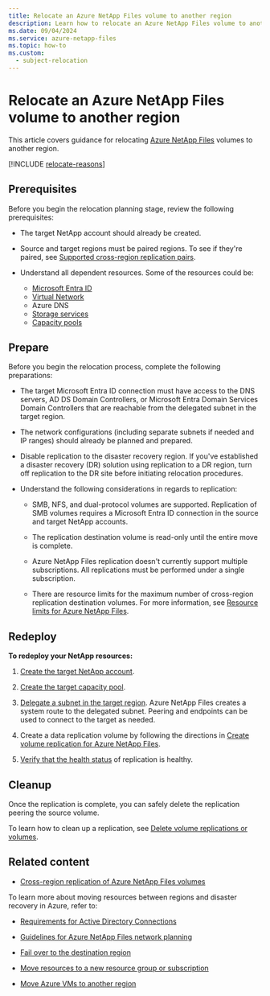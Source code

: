 ```yaml
---
title: Relocate an Azure NetApp Files volume to another region
description: Learn how to relocate an Azure NetApp Files volume to another region
ms.date: 09/04/2024
ms.service: azure-netapp-files
ms.topic: how-to
ms.custom:
  - subject-relocation
---
```


# Relocate an Azure NetApp Files volume to another region

This article covers guidance for relocating [Azure NetApp Files](../azure-netapp-files/azure-netapp-files-introduction.md) volumes to another region.

[!INCLUDE [relocate-reasons](./includes/service-relocation-reason-include.md)]

## Prerequisites

Before you begin the relocation planning stage, review the following prerequisites:

- The target NetApp account should already be created.

- Source and target regions must be paired regions. To see if they're paired, see [Supported cross-region replication pairs](../azure-netapp-files/cross-region-replication-introduction.md?#supported-region-pairs).

- Understand all dependent resources. Some of the resources could be:
    - [Microsoft Entra ID](../azure-netapp-files/understand-guidelines-active-directory-domain-service-site.md)
    - [Virtual Network](./relocation-virtual-network.md)
    - Azure DNS
    - [Storage services](./relocation-storage-account.md)
    - [Capacity pools](../azure-netapp-files/azure-netapp-files-set-up-capacity-pool.md)


## Prepare

Before you begin the relocation process, complete the following preparations:

- The target Microsoft Entra ID connection must have access to the DNS servers, AD DS Domain Controllers, or Microsoft Entra Domain Services Domain Controllers that are reachable from the delegated subnet in the target region.

- The network configurations (including separate subnets if needed and IP ranges) should already be planned and prepared.

- Disable replication to the disaster recovery region. If you've established a disaster recovery (DR) solution using replication to a DR region, turn off replication to the DR site before initiating relocation procedures.

- Understand the following considerations in regards to replication:
    
    - SMB, NFS, and dual-protocol volumes are supported. Replication of SMB volumes requires a Microsoft Entra ID connection in the source and target NetApp accounts.
    
    - The replication destination volume is read-only until the entire move is complete.
    
    - Azure NetApp Files replication doesn't currently support multiple subscriptions. All replications must be performed under a single subscription.
    
    - There are resource limits for the maximum number of cross-region replication destination volumes. For more information, see [Resource limits for Azure NetApp Files](../azure-netapp-files/azure-netapp-files-resource-limits.md).
    
## Redeploy

**To redeploy your NetApp resources:**

1. [Create the target NetApp account](../azure-netapp-files/azure-netapp-files-create-netapp-account.md).

1. [Create the target capacity pool](../azure-netapp-files/azure-netapp-files-set-up-capacity-pool.md).

1. [Delegate a subnet in the target region](../azure-netapp-files/azure-netapp-files-delegate-subnet.md). Azure NetApp Files creates a system route to the delegated subnet. Peering and endpoints can be used to connect to the target as needed. 

1. Create a data replication volume by following the directions in [Create volume replication for Azure NetApp Files](../azure-netapp-files/cross-region-replication-create-peering.md).

1. [Verify that the health status](../azure-netapp-files/cross-region-replication-display-health-status.md) of replication is healthy.


## Cleanup

Once the replication is complete, you can safely delete the replication peering the source volume.

To learn how to clean up a replication, see [Delete volume replications or volumes](/azure/azure-netapp-files/cross-region-replication-delete).

## Related content

- [Cross-region replication of Azure NetApp Files volumes](../azure-netapp-files/cross-region-replication-introduction.md)

To learn more about moving resources between regions and disaster recovery in Azure, refer to:

- [Requirements for Active Directory Connections](/azure/azure-netapp-files/create-active-directory-connections#requirements-for-active-directory-connections)
 
- [Guidelines for Azure NetApp Files network planning](/azure/azure-netapp-files/azure-netapp-files-network-topologies)
 
- [Fail over to the destination region](/azure/azure-netapp-files/cross-region-replication-manage-disaster-recovery#fail-over-to-destination-volume)

- [Move resources to a new resource group or subscription](../azure-resource-manager/management/move-resource-group-and-subscription.md)

- [Move Azure VMs to another region](../site-recovery/azure-to-azure-tutorial-migrate.md)
